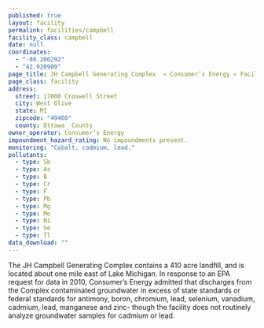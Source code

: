 ```yaml
---
published: true
layout: facility
permalink: facilities/campbell
facility_class: campbell
date: null
coordinates: 
  - "-86.206292"
  - "42.920909"
page_title: JH Campbell Generating Complex  « Consumer’s Energy « Facilities
page_class: facility
address: 
  street: 17000 Croswell Street
  city: West Olive
  state: MI
  zipcode: "49460"
  county: Ottawa  County
owner_operator: Consumer’s Energy
impoundment_hazard_rating: No impoundments present.
monitoring: "Cobalt, cadmium, lead."
pollutants: 
  - type: Sb
  - type: As
  - type: B
  - type: Cr
  - type: F
  - type: Pb
  - type: Mg
  - type: Mo
  - type: Ni
  - type: Se
  - type: Tl
data_download: ""
---
```


The JH Campbell Generating Complex contains a 410 acre landfill, and is located about one mile east of Lake Michigan. In response to an EPA request for data in 2010, Consumer’s Energy admitted that discharges from the Complex contaminated groundwater in excess of state standards or federal standards for antimony, boron, chromium, lead, selenium, vanadium, cadmium, lead, manganese and zinc- though the facility does not routinely analyze groundwater samples for cadmium or lead.